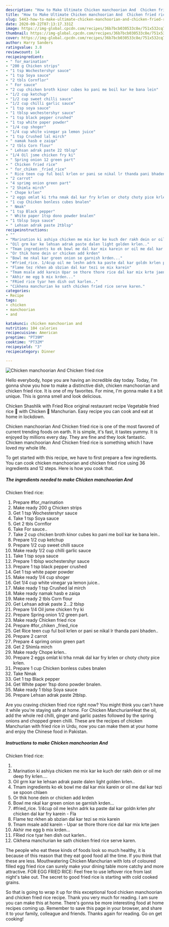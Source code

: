 ```yaml
---
description: "How to Make Ultimate Chicken manchoorian And  Chicken fried rice"
title: "How to Make Ultimate Chicken manchoorian And  Chicken fried rice"
slug: 5443-how-to-make-ultimate-chicken-manchoorian-and-chicken-fried-rice
date: 2020-09-22T07:13:17.331Z
image: https://img-global.cpcdn.com/recipes/36b7bcb030533c8e/751x532cq70/chicken-manchoorian-and-chicken-fried-rice-recipe-main-photo.jpg
thumbnail: https://img-global.cpcdn.com/recipes/36b7bcb030533c8e/751x532cq70/chicken-manchoorian-and-chicken-fried-rice-recipe-main-photo.jpg
cover: https://img-global.cpcdn.com/recipes/36b7bcb030533c8e/751x532cq70/chicken-manchoorian-and-chicken-fried-rice-recipe-main-photo.jpg
author: Harry Sanders
ratingvalue: 3.8
reviewcount: 14
recipeingredient:
- " for_marination"
- "200 g Chicken strips"
- "1 tsp Wochestershyr sauce"
- "1 tsp Soya sauce"
- "2 tbls Cornflor"
- " For sauce"
- "2 cup chicken broth kinor cubes ko pani me boil kar ke bana lein"
- "1/2 cup ketchup"
- "1/2 cup sweet chilli sauce"
- "1/2 cup chilli garlic sauce"
- "1 tsp soya sauce"
- "1 tblsp wochestershyr sauce"
- "1 tsp black pepper crushed"
- "1 tsp white paper powder"
- "1/4 cup shoger"
- "1/4 cup white vinegar ya lemon juice"
- "1 tsp Crushed lal mirch"
- " namak hasb e zaiqa"
- "2 tbls Corn flour"
- " Lehsan adrak paste 22 tblsp"
- "1/4 Oil jsme chicken fry ki"
- " Spring onion 12 green part"
- " Chicken fried rice"
- " for_chiken _fried_rice"
- " Rice teen cup ful boil krlen or pani se nikal lr thanda pani bhaden"
- "2 carrot"
- "4 sprimg onion green part"
- "2 Shimla mirch"
- " Chope krlen"
- "2 eggs omlat ki trha nmak dal kar fry krlen or choty choty pice krlen"
- "1 cup Chicken bonless cubes bnalen"
- " Nmak"
- "1 tsp Black pepper"
- " White paper 1tsp dono powder bnalen"
- "1 tblsp Soya sauce"
- " Lehsan adrak paste 2tblsp"
recipeinstructions:
- ""
- "Marination ki ashiya chicken me mix kar ke kuch der rakh dein or oil me deep fry krlen...."
- "Oil grm kar ke lehsan adrak paste dalen light golden krlen.."
- "Tmam ingredients ko ek bowl me dal kar mix karein or oil me dal kar tezi se spoon chlaen"
- "Or thik hone dein or chicken add krden"
- "Bowl me nkal kar green onion se garnish krden..."
- "#fried_rice. 1/4cup oil me leshn adrk ka paste dal kar goldn krlen phr chicken dal kar fry karein Fla"
- "Flame tez rkhen ab sbzian dal kar tezi se mix karein"
- "Tmam msale add karein Upar se thore thore rice dal kar mix krte jaen"
- "Akhir me egg b mix krden..."
- "FRied rice tyar hen dish out karlen.."
- "Cikhena manchurian ke sath chicken fried rice serve karen."
categories:
- Recipe
tags:
- chicken
- manchoorian
- and

katakunci: chicken manchoorian and 
nutrition: 104 calories
recipecuisine: American
preptime: "PT39M"
cooktime: "PT32M"
recipeyield: "3"
recipecategory: Dinner

---
```



![Chicken manchoorian And 
Chicken fried rice](https://img-global.cpcdn.com/recipes/36b7bcb030533c8e/751x532cq70/chicken-manchoorian-and-chicken-fried-rice-recipe-main-photo.jpg)

Hello everybody, hope you are having an incredible day today. Today, I'm gonna show you how to make a distinctive dish, chicken manchoorian and 
chicken fried rice. It is one of my favorites. For mine, I'm gonna make it a bit unique. This is gonna smell and look delicious.

Chicken Shashlik with Fried Rice original restaurant recipe Vegetable fried rice 🍚 with Chicken 🐓 Manchurian. Easy recipe you can cook and eat at home in lockdown.

Chicken manchoorian And 
Chicken fried rice is one of the most favored of current trending foods on earth. It is simple, it's fast, it tastes yummy. It is enjoyed by millions every day. They are fine and they look fantastic. Chicken manchoorian And 
Chicken fried rice is something which I have loved my whole life.


To get started with this recipe, we have to first prepare a few ingredients. You can cook chicken manchoorian and 
chicken fried rice using 36 ingredients and 12 steps. Here is how you cook that.

<!--inarticleads1-->

##### The ingredients needed to make Chicken manchoorian And 
Chicken fried rice:

1. Prepare  #for_marination
1. Make ready 200 g Chicken strips
1. Get 1 tsp Wochestershyr sauce
1. Take 1 tsp Soya sauce
1. Get 2 tbls Cornflor
1. Take  For sauce..
1. Take 2 cup chicken broth kinor cubes ko pani me boil kar ke bana lein..
1. Prepare 1/2 cup ketchup
1. Prepare 1/2 cup sweet chilli sauce
1. Make ready 1/2 cup chilli garlic sauce
1. Take 1 tsp soya sauce
1. Prepare 1 tblsp wochestershyr sauce
1. Prepare 1 tsp black pepper crushed
1. Get 1 tsp white paper powder
1. Make ready 1/4 cup shoger
1. Get 1/4 cup white vinegar ya lemon juice..
1. Make ready 1 tsp Crushed lal mirch
1. Make ready  namak hasb e zaiqa
1. Make ready 2 tbls Corn flour
1. Get  Lehsan adrak paste 2...2 tblsp
1. Prepare 1/4 Oil jsme chicken fry ki
1. Prepare  Spring onion 1/2 green part.
1. Make ready  Chicken fried rice
1. Prepare  #for_chiken _fried_rice
1. Get  Rice teen cup ful boil krlen or pani se nikal lr thanda pani bhaden..
1. Prepare 2 carrot
1. Prepare 4 sprimg onion green part
1. Get 2 Shimla mirch
1. Make ready  Chope krlen..
1. Prepare 2 eggs omlat ki trha nmak dal kar fry krlen or choty choty pice krlen.
1. Prepare 1 cup Chicken bonless cubes bnalen
1. Take  Nmak
1. Get 1 tsp Black pepper
1. Get  White paper 1tsp dono powder bnalen.
1. Make ready 1 tblsp Soya sauce
1. Prepare  Lehsan adrak paste 2tblsp.


Are you craving chicken fried rice right now? You might think you can&#39;t have it while you&#39;re staying safe at home. For Chicken ManchurianHeat the oil, add the whole red chilli, ginger and garlic pastes followed by the spring onions and chopped green chilli. These are the recipes of chicken Manchurian with fried rice in Urdu, now you can make them at your home and enjoy the Chinese food in Pakistan. 

<!--inarticleads2-->

##### Instructions to make Chicken manchoorian And 
Chicken fried rice:

1. 
1. Marination ki ashiya chicken me mix kar ke kuch der rakh dein or oil me deep fry krlen....
1. Oil grm kar ke lehsan adrak paste dalen light golden krlen..
1. Tmam ingredients ko ek bowl me dal kar mix karein or oil me dal kar tezi se spoon chlaen
1. Or thik hone dein or chicken add krden
1. Bowl me nkal kar green onion se garnish krden...
1. #fried_rice. 1/4cup oil me leshn adrk ka paste dal kar goldn krlen phr chicken dal kar fry karein - Fla
1. Flame tez rkhen ab sbzian dal kar tezi se mix karein
1. Tmam msale add karein - Upar se thore thore rice dal kar mix krte jaen
1. Akhir me egg b mix krden...
1. FRied rice tyar hen dish out karlen..
1. Cikhena manchurian ke sath chicken fried rice serve karen.


The people who eat these kinds of foods look so much healthy, it is because of this reason that they eat good food all the time. If you think that these are less. Mouthwatering Chicken Manchurian with lots of coloured filled egg fried rice can surely make your dining table more catchy and more attractive. FOR EGG FRIED RICE: Feel free to use leftover rice from last night&#39;s take out. The secret to good fried rice is starting with cold cooked grains. 

So that is going to wrap it up for this exceptional food chicken manchoorian and 
chicken fried rice recipe. Thank you very much for reading. I am sure you can make this at home. There's gonna be more interesting food at home recipes coming up. Remember to save this page in your browser, and share it to your family, colleague and friends. Thanks again for reading. Go on get cooking!
